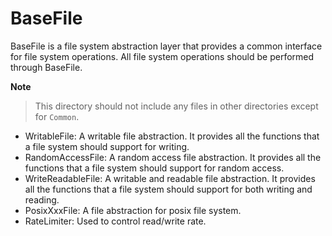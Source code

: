# BaseFile

BaseFile is a file system abstraction layer that provides a common interface for file system operations. All file system operations should be performed through BaseFile.

**Note**

> This directory should not include any files in other directories except for `Common`.

- WritableFile: A writable file abstraction. It provides all the functions that a file system should support for writing.
- RandomAccessFile: A random access file abstraction. It provides all the functions that a file system should support for random access.
- WriteReadableFile: A writable and readable file abstraction. It provides all the functions that a file system should support for both writing and reading.
- PosixXxxFile: A file abstraction for posix file system.
- RateLimiter: Used to control read/write rate.
